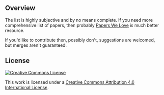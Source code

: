 ## Overview

The list is highly subjective and by no means complete. If you need more comprehensive list of papers, then probably [Papers We Love](https://github.com/papers-we-love/papers-we-love) is much better resource.

If you'd like to contribute then, possibly don't, suggestions are welcomed, but merges aren't guaranteed.

## License

[![Creative Commons License](https://i.creativecommons.org/l/by/4.0/88x31.png)](https://creativecommons.org/licenses/by/4.0/)

This work is licensed under a [Creative Commons Attribution 4.0 International License](https://creativecommons.org/licenses/by/4.0/).
